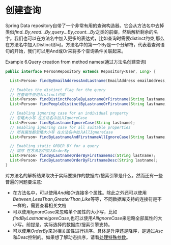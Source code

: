 # 创建查询
Spring Data repository自带了一个非常有用的查询构造器。它会从方法名中去掉类似*find..By*,*read...By*,*query...By*,*count...By*之类的前缀，然后解析剩余的名字。我们也可以在方法名中加入更多的表达式，比如查询时需要distinct约束,那么在方法名中加入Distinct即可。方法名中的第一个By是一个分解符，代表着查询语句的开始，我们可以用And或Or来将多个查询条件关联起来。

Example 6.Query creation from method names(通过方法名创建查询)

```java
public interface PersonRepository extends Repository<User, Long> {

  List<Person> findByEmailAddressAndLastname(EmailAddress emailAddress, String lastname);

  // Enables the distinct flag for the query
  // 在查询中使用distinct约束
  List<Person> findDistinctPeopleByLastnameOrFirstname(String lastname, String firstname);
  List<Person> findPeopleDistinctByLastnameOrFirstname(String lastname, String firstname);

  // Enabling ignoring case for an individual property
  // 忽略大小写 在方法名中加入IgnoreCase
  List<Person> findByLastnameIgnoreCase(String lastname);
  // Enabling ignoring case for all suitable properties
  // 所有属性都忽略大小写 在方法名中加入AllIgnoreCase
  List<Person> findByLastnameAndFirstnameAllIgnoreCase(String lastname, String firstname);

  // Enabling static ORDER BY for a query
  // 排序 在方法名中加入OrderBy
  List<Person> findByLastnameOrderByFirstnameAsc(String lastname);
  List<Person> findByLastnameOrderByFirstnameDesc(String lastname);
}

```
对方法名的解析结果取决于实际要操作的数据库/搜索引擎是什么。然而还有一些普遍的问题要注意:

* 在方法名中，可以使用*And*和*Or*连接多个属性。除此之外还可以使用*Between*,*LessThan*,*GreaterThan*,*Like*等等，不同数据库支持的连接符是不一样的，需要查看相关文档
* 可以使用IgnoreCase来忽略单个属性的大小写，比如*findByLastnameIgoreCase*,也可以使用*AllIgnoreCase*来忽略全部属性的大小写。前提是，实际选择的数据库/搜索引擎支持。
* 可以使用*OrderBy*来对相关属性进行排序。具体是升序还是降序，是通过*Asc*和*Desc*控制的。如果想了解动态排序，请看[处理特殊参数](./4.4.4.md)。
